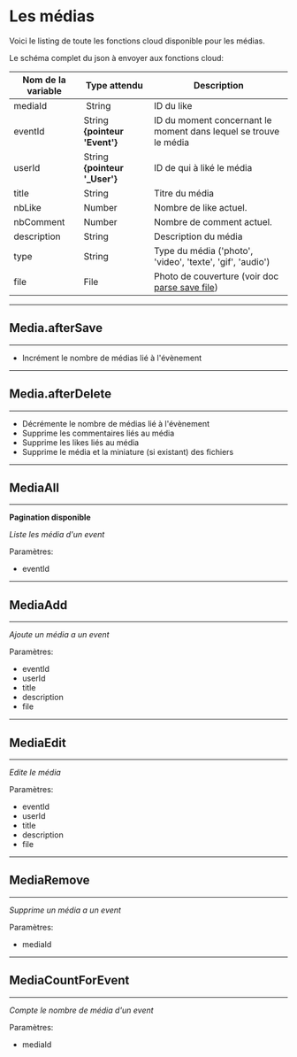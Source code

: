 # Les médias

Voici le listing de toute les fonctions cloud disponible pour les médias.

Le schéma complet du json à envoyer aux fonctions cloud:

| Nom de la variable | Type attendu                 | Description|
| ------------------ | ---------------------------- | ------ |
 mediaId | String | ID du like
 eventId | String **{pointeur 'Event'}** | ID du moment concernant le moment dans lequel se trouve le média
 userId | String **{pointeur '_User'}** | ID de qui à liké le média
 title | String | Titre du média
 nbLike | Number | Nombre de like actuel.
 nbComment | Number | Nombre de comment actuel.
 description | String | Description du média
 type | String | Type du média ('photo', 'video', 'texte', 'gif', 'audio')
 file | File | Photo de couverture (voir doc [parse save file](https://www.parse.com/docs/ios_guide#files/iOS))


----------------------
## Media.afterSave
----------------------

* Incrément le nombre de médias lié à l'évènement

----------------------
## Media.afterDelete
----------------------

* Décrémente le nombre de médias lié à l'évènement
* Supprime les commentaires liés au média
* Supprime les likes liés au média
* Supprime le média et la miniature (si existant) des fichiers

----------------------
## MediaAll
----------------------

**Pagination disponible**

*Liste les média d'un event*

Paramètres:

* eventId

----------------------
## MediaAdd
----------------------

*Ajoute un média a un event*

Paramètres:

* eventId
* userId
* title
* description
* file

----------------------
## MediaEdit
----------------------

*Edite le média*

Paramètres:

* eventId
* userId
* title
* description
* file

----------------------
## MediaRemove
----------------------

*Supprime un média a un event*

Paramètres:

* mediaId

----------------------
## MediaCountForEvent
----------------------

*Compte le nombre de média d'un event*

Paramètres:

* mediaId
